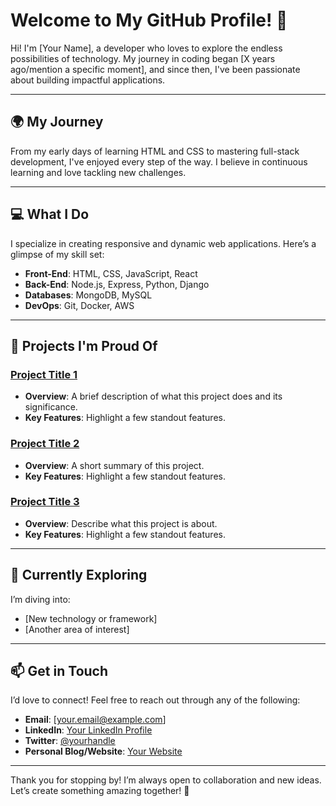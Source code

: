 # Welcome to My GitHub Profile! 🌟

Hi! I'm [Your Name], a developer who loves to explore the endless possibilities of technology. My journey in coding began [X years ago/mention a specific moment], and since then, I've been passionate about building impactful applications.

---

## 🌍 My Journey

From my early days of learning HTML and CSS to mastering full-stack development, I've enjoyed every step of the way. I believe in continuous learning and love tackling new challenges.

---

## 💻 What I Do

I specialize in creating responsive and dynamic web applications. Here’s a glimpse of my skill set:

- **Front-End**: HTML, CSS, JavaScript, React
- **Back-End**: Node.js, Express, Python, Django
- **Databases**: MongoDB, MySQL
- **DevOps**: Git, Docker, AWS

---

## 🚀 Projects I'm Proud Of

### [Project Title 1](link-to-your-project)
- **Overview**: A brief description of what this project does and its significance.
- **Key Features**: Highlight a few standout features.

### [Project Title 2](link-to-your-project)
- **Overview**: A short summary of this project.
- **Key Features**: Highlight a few standout features.

### [Project Title 3](link-to-your-project)
- **Overview**: Describe what this project is about.
- **Key Features**: Highlight a few standout features.

---

## 🌱 Currently Exploring

I’m diving into:
- [New technology or framework]
- [Another area of interest]

---

## 📫 Get in Touch

I’d love to connect! Feel free to reach out through any of the following:

- **Email**: [your.email@example.com]
- **LinkedIn**: [Your LinkedIn Profile](link-to-linkedin)
- **Twitter**: [@yourhandle](link-to-twitter)
- **Personal Blog/Website**: [Your Website](link-to-website)

---

Thank you for stopping by! I’m always open to collaboration and new ideas. Let’s create something amazing together! 🚀

